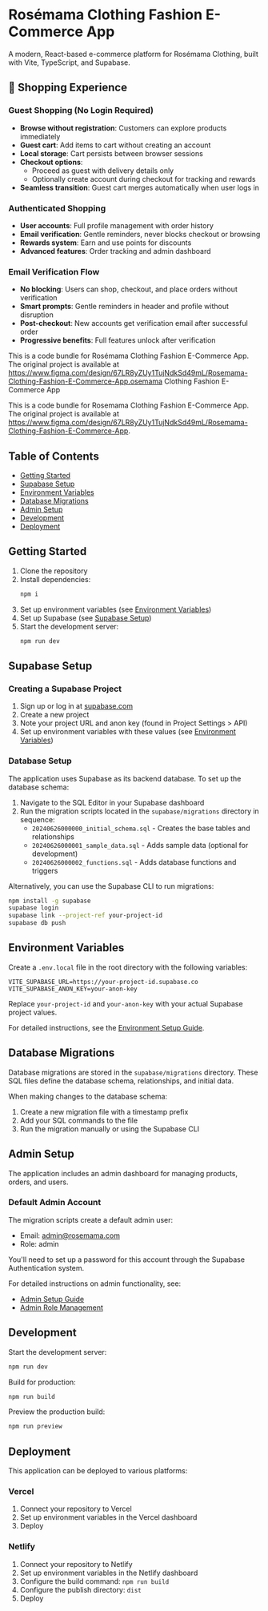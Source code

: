 
# Rosémama Clothing Fashion E-Commerce App

A modern, React-based e-commerce platform for Rosémama Clothing, built with Vite, TypeScript, and Supabase.

## 🛒 Shopping Experience

### Guest Shopping (No Login Required)
- **Browse without registration**: Customers can explore products immediately
- **Guest cart**: Add items to cart without creating an account
- **Local storage**: Cart persists between browser sessions
- **Checkout options**: 
  - Proceed as guest with delivery details only
  - Optionally create account during checkout for tracking and rewards
- **Seamless transition**: Guest cart merges automatically when user logs in

### Authenticated Shopping
- **User accounts**: Full profile management with order history
- **Email verification**: Gentle reminders, never blocks checkout or browsing
- **Rewards system**: Earn and use points for discounts
- **Advanced features**: Order tracking and admin dashboard

### Email Verification Flow
- **No blocking**: Users can shop, checkout, and place orders without verification
- **Smart prompts**: Gentle reminders in header and profile without disruption
- **Post-checkout**: New accounts get verification email after successful order
- **Progressive benefits**: Full features unlock after verification

This is a code bundle for Rosémama Clothing Fashion E-Commerce App. The original project is available at https://www.figma.com/design/67LR8yZUy1TujNdkSd49mL/Rosemama-Clothing-Fashion-E-Commerce-App.osemama Clothing Fashion E-Commerce App

This is a code bundle for Rosemama Clothing Fashion E-Commerce App. The original project is available at https://www.figma.com/design/67LR8yZUy1TujNdkSd49mL/Rosemama-Clothing-Fashion-E-Commerce-App.

## Table of Contents

- [Getting Started](#getting-started)
- [Supabase Setup](#supabase-setup)
- [Environment Variables](#environment-variables)
- [Database Migrations](#database-migrations)
- [Admin Setup](#admin-setup)
- [Development](#development)
- [Deployment](#deployment)

## Getting Started

1. Clone the repository
2. Install dependencies:
   ```bash
   npm i
   ```
3. Set up environment variables (see [Environment Variables](#environment-variables))
4. Set up Supabase (see [Supabase Setup](#supabase-setup))
5. Start the development server:
   ```bash
   npm run dev
   ```

## Supabase Setup

### Creating a Supabase Project

1. Sign up or log in at [supabase.com](https://supabase.com)
2. Create a new project
3. Note your project URL and anon key (found in Project Settings > API)
4. Set up environment variables with these values (see [Environment Variables](#environment-variables))

### Database Setup

The application uses Supabase as its backend database. To set up the database schema:

1. Navigate to the SQL Editor in your Supabase dashboard
2. Run the migration scripts located in the `supabase/migrations` directory in sequence:
   - `20240626000000_initial_schema.sql` - Creates the base tables and relationships
   - `20240626000001_sample_data.sql` - Adds sample data (optional for development)
   - `20240626000002_functions.sql` - Adds database functions and triggers

Alternatively, you can use the Supabase CLI to run migrations:

```bash
npm install -g supabase
supabase login
supabase link --project-ref your-project-id
supabase db push
```

## Environment Variables

Create a `.env.local` file in the root directory with the following variables:

```
VITE_SUPABASE_URL=https://your-project-id.supabase.co
VITE_SUPABASE_ANON_KEY=your-anon-key
```

Replace `your-project-id` and `your-anon-key` with your actual Supabase project values.

For detailed instructions, see the [Environment Setup Guide](./docs/environment-setup.md).

## Database Migrations

Database migrations are stored in the `supabase/migrations` directory. These SQL files define the database schema, relationships, and initial data.

When making changes to the database schema:

1. Create a new migration file with a timestamp prefix
2. Add your SQL commands to the file
3. Run the migration manually or using the Supabase CLI

## Admin Setup

The application includes an admin dashboard for managing products, orders, and users.

### Default Admin Account

The migration scripts create a default admin user:
- Email: admin@rosemama.com
- Role: admin

You'll need to set up a password for this account through the Supabase Authentication system.

For detailed instructions on admin functionality, see:
- [Admin Setup Guide](./docs/admin-setup.md)
- [Admin Role Management](./docs/admin-role-management.md)

## Development

Start the development server:

```bash
npm run dev
```

Build for production:

```bash
npm run build
```

Preview the production build:

```bash
npm run preview
```

## Deployment

This application can be deployed to various platforms:

### Vercel

1. Connect your repository to Vercel
2. Set up environment variables in the Vercel dashboard
3. Deploy

### Netlify

1. Connect your repository to Netlify
2. Set up environment variables in the Netlify dashboard
3. Configure the build command: `npm run build`
4. Configure the publish directory: `dist`
5. Deploy
  